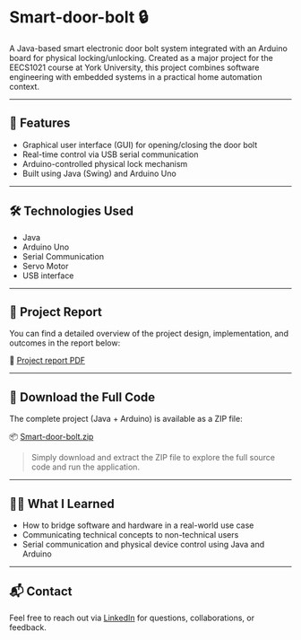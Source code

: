 # Smart-door-bolt 🔒

A Java-based smart electronic door bolt system integrated with an Arduino board for physical locking/unlocking. Created as a major project for the EECS1021 course at York University, this project combines software engineering with embedded systems in a practical home automation context.

---

## 📌 Features
- Graphical user interface (GUI) for opening/closing the door bolt
- Real-time control via USB serial communication
- Arduino-controlled physical lock mechanism
- Built using Java (Swing) and Arduino Uno

---

## 🛠️ Technologies Used
- Java
- Arduino Uno
- Serial Communication
- Servo Motor
- USB interface

---

## 📄 Project Report
You can find a detailed overview of the project design, implementation, and outcomes in the report below:

📎 [Project report PDF](./Project%20report%20PDF.pdf)

---

## 🔽 Download the Full Code
The complete project (Java + Arduino) is available as a ZIP file:

📦 [Smart-door-bolt.zip](./Smart-door-bolt.zip)

> Simply download and extract the ZIP file to explore the full source code and run the application.

---

## 👨‍💻 What I Learned
- How to bridge software and hardware in a real-world use case
- Communicating technical concepts to non-technical users
- Serial communication and physical device control using Java and Arduino

---

## 📬 Contact
Feel free to reach out via [LinkedIn](https://www.linkedin.com/in/yousefelaour) for questions, collaborations, or feedback.
